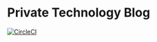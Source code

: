 # Private Technology Blog

[![CircleCI](https://circleci.com/gh/nobukunisyota/tech_blog/tree/develop.svg?style=svg)](https://circleci.com/gh/nobukunisyota/tech_blog/tree/develop)
